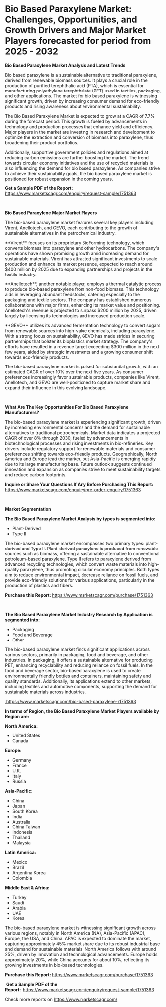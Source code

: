 <p><h1>Bio Based Paraxylene Market: Challenges, Opportunities, and Growth Drivers and Major Market Players forecasted for period from 2025 - 2032</h1></p><p><strong>Bio Based Paraxylene Market Analysis and Latest Trends</strong></p>
<p><p>Bio based paraxylene is a sustainable alternative to traditional paraxylene, derived from renewable biomass sources. It plays a crucial role in the production of purified terephthalic acid (PTA), which is essential for manufacturing polyethylene terephthalate (PET) used in textiles, packaging, and other applications. The market for bio based paraxylene is witnessing significant growth, driven by increasing consumer demand for eco-friendly products and rising awareness about environmental sustainability.</p><p>The Bio Based Paraxylene Market is expected to grow at a CAGR of 7.7% during the forecast period. This growth is fueled by advancements in technology and production processes that enhance yield and efficiency. Major players in the market are investing in research and development to optimize the extraction and conversion of biomass into paraxylene, thus broadening their product portfolios.</p><p>Additionally, supportive government policies and regulations aimed at reducing carbon emissions are further boosting the market. The trend towards circular economy initiatives and the use of recycled materials is also influencing the demand for bio based paraxylene. As companies strive to achieve their sustainability goals, the bio based paraxylene market is positioned for robust expansion in the coming years.</p></p>
<p><strong>Get a Sample PDF of the Report:&nbsp;</strong> <a href="https://www.marketscagr.com/enquiry/request-sample/1751363?utm_campaign=3222&utm_medium=2&utm_source=Github&utm_content=ia&utm_term=01042025&utm_id=bio-based-paraxylene">https://www.marketscagr.com/enquiry/request-sample/1751363</a></p>
<p>&nbsp;</p>
<p><strong>Bio Based Paraxylene Major Market Players</strong></p>
<p><p>The bio-based paraxylene market features several key players including Virent, Anellotech, and GEVO, each contributing to the growth of sustainable alternatives in the petrochemical industry.</p><p>**Virent** focuses on its proprietary BioForming technology, which converts biomass into paraxylene and other hydrocarbons. The company's operations have shown promising growth amid increasing demand for sustainable materials. Virent has attracted significant investments to scale production and enhance its market presence, expected to reach around $400 million by 2025 due to expanding partnerships and projects in the textile industry.</p><p>**Anellotech**, another notable player, employs a thermal catalytic process to produce bio-based paraxylene from non-food biomass. This technology aids in leveraging abundant feedstocks, catering especially to the packaging and textile sectors. The company has established numerous collaborations with major firms, enhancing its market value and positioning. Anellotech's revenue is projected to surpass $200 million by 2025, driven largely by licensing its technologies and increased production scale.</p><p>**GEVO** utilizes its advanced fermentation technology to convert sugars from renewable sources into high-value chemicals, including paraxylene. With a strong focus on sustainability, GEVO has made strides in securing partnerships that bolster its bioplastics market strategy. The company's efforts have resulted in a revenue target exceeding $300 million in the next few years, aided by strategic investments and a growing consumer shift towards eco-friendly products.</p><p>The bio-based paraxylene market is poised for substantial growth, with an estimated CAGR of over 10% over the next five years. As consumer preferences increasingly favor sustainable products, companies like Virent, Anellotech, and GEVO are well-positioned to capture market share and expand their influence in this evolving landscape.</p></p>
<p>&nbsp;</p>
<p><strong>What Are The Key Opportunities For Bio Based Paraxylene Manufacturers?</strong></p>
<p><p>The bio-based paraxylene market is experiencing significant growth, driven by increasing environmental concerns and the demand for sustainable alternatives to traditional petrochemicals. Market data indicates a projected CAGR of over 8% through 2030, fueled by advancements in biotechnological processes and rising investments in bio-refineries. Key drivers include regulatory support for renewable materials and consumer preferences shifting towards eco-friendly products. Geographically, North America and Europe lead the market, but Asia-Pacific is emerging rapidly due to its large manufacturing base. Future outlook suggests continued innovation and expansion as companies strive to meet sustainability targets and reduce carbon footprints.</p></p>
<p><strong>Inquire or Share Your Questions If Any Before Purchasing This Report:</strong> <a href="https://www.marketscagr.com/enquiry/pre-order-enquiry/1751363?utm_campaign=3222&utm_medium=2&utm_source=Github&utm_content=ia&utm_term=01042025&utm_id=bio-based-paraxylene">https://www.marketscagr.com/enquiry/pre-order-enquiry/1751363</a></p>
<p>&nbsp;</p>
<p><strong>Market Segmentation</strong></p>
<p><strong>The Bio Based Paraxylene Market Analysis by types is segmented into:</strong></p>
<p><ul><li>Plant-Derived</li><li>Type II</li></ul></p>
<p><p>The bio-based paraxylene market encompasses two primary types: plant-derived and Type II. Plant-derived paraxylene is produced from renewable sources such as biomass, offering a sustainable alternative to conventional petroleum-based paraxylene. Type II refers to paraxylene derived from advanced recycling technologies, which convert waste materials into high-quality paraxylene, thus promoting circular economy principles. Both types aim to reduce environmental impact, decrease reliance on fossil fuels, and provide eco-friendly solutions for various applications, particularly in the production of plastics and fibers.</p></p>
<p><strong>Purchase this Report:&nbsp;</strong><a href="https://www.marketscagr.com/purchase/1751363?utm_campaign=3222&utm_medium=2&utm_source=Github&utm_content=ia&utm_term=01042025&utm_id=bio-based-paraxylene">https://www.marketscagr.com/purchase/1751363</a></p>
<p>&nbsp;</p>
<p><strong>The Bio Based Paraxylene Market Industry Research by Application is segmented into:</strong></p>
<p><ul><li>Packaging</li><li>Food and Beverage</li><li>Other</li></ul></p>
<p><p>The bio-based paraxylene market finds significant applications across various sectors, primarily in packaging, food and beverage, and other industries. In packaging, it offers a sustainable alternative for producing PET, enhancing recyclability and reducing reliance on fossil fuels. In the food and beverage sector, bio-based paraxylene is used to create environmentally friendly bottles and containers, maintaining safety and quality standards. Additionally, its applications extend to other markets, including textiles and automotive components, supporting the demand for sustainable materials across industries.</p></p>
<p><a href="https://www.marketscagr.com/bio-based-paraxylene-r1751363?utm_campaign=3222&utm_medium=2&utm_source=Github&utm_content=ia&utm_term=01042025&utm_id=bio-based-paraxylene">&nbsp;https://www.marketscagr.com/bio-based-paraxylene-r1751363</a></p>
<p><strong>In terms of Region, the Bio Based Paraxylene Market Players available by Region are:</strong></p>
<p>
    <p> <strong> North America: </strong>
        <ul>
            <li>United States</li>
            <li>Canada</li>
        </ul>
        </p> 
    <p> <strong> Europe: </strong>
        <ul>
            <li>Germany</li>
            <li>France</li>
            <li>U.K.</li>
            <li>Italy</li>
            <li>Russia</li>
        </ul>
        </p> 
    <p> <strong> Asia-Pacific: </strong>
        <ul>
            <li>China</li>
            <li>Japan</li>
            <li>South Korea</li>
            <li>India</li>
            <li>Australia</li>
            <li>China Taiwan</li>
            <li>Indonesia</li>
            <li>Thailand</li>
            <li>Malaysia</li>
        </ul>
        </p> 
    <p> <strong> Latin America: </strong>
        <ul>
            <li>Mexico</li>
            <li>Brazil</li>
            <li>Argentina Korea</li>
            <li>Colombia</li>
        </ul>
        </p> 
    <p> <strong> Middle East & Africa: </strong>
        <ul>
            <li>Turkey</li>
            <li>Saudi</li>
            <li>Arabia</li>
            <li>UAE</li>
            <li>Korea</li>
        </ul>
    </p>
    </p>
<p><p>The bio-based paraxylene market is witnessing significant growth across various regions, notably in North America (NA), Asia-Pacific (APAC), Europe, the USA, and China. APAC is expected to dominate the market, capturing approximately 45% market share due to its robust industrial base and demand for sustainable materials. North America follows with around 25%, driven by innovation and technological advancements. Europe holds approximately 20%, while China accounts for about 10%, reflecting its growing investments in bio-based technologies.</p></p>
<p><strong>Purchase this Report: </strong><a href="https://www.marketscagr.com/purchase/1751363?utm_campaign=3222&utm_medium=2&utm_source=Github&utm_content=ia&utm_term=01042025&utm_id=bio-based-paraxylene">https://www.marketscagr.com/purchase/1751363</a></p>
<p>&nbsp;<strong>Get a Sample PDF of the Report:&nbsp;&nbsp;</strong><a href="https://www.marketscagr.com/enquiry/request-sample/1751363?utm_campaign=3222&utm_medium=2&utm_source=Github&utm_content=ia&utm_term=01042025&utm_id=bio-based-paraxylene">https://www.marketscagr.com/enquiry/request-sample/1751363</a></p>
<p><strong></strong></p>
<p>Check more reports on <a href="https://www.marketscagr.com/?utm_campaign=3222&utm_medium=2&utm_source=Github&utm_content=ia&utm_term=01042025&utm_id=bio-based-paraxylene">https://www.marketscagr.com/</a></p>